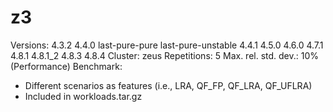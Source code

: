 # z3

Versions: 4.3.2 4.4.0 last-pure-pure last-pure-unstable  4.4.1  4.5.0  4.6.0  4.7.1  4.8.1  4.8.1_2  4.8.3  4.8.4
Cluster: zeus 
Repetitions: 5
Max. rel. std. dev.: 10% (Performance)
Benchmark:
  - Different scenarios as features (i.e., LRA, QF_FP, QF_LRA, QF_UFLRA)
  - Included in workloads.tar.gz

